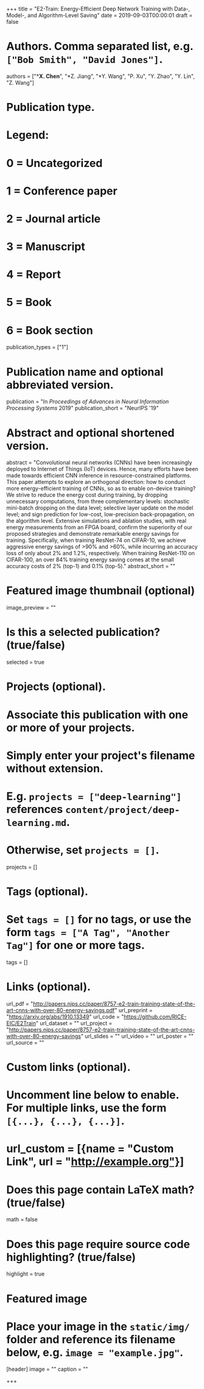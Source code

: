 +++
title = "E2-Train: Energy-Efficient Deep Network Training with Data-, Model-, and Algorithm-Level Saving"
date = 2019-09-03T00:00:01
draft = false

# Authors. Comma separated list, e.g. `["Bob Smith", "David Jones"]`.
authors = ["***X. Chen**", "*Z. Jiang", "*Y. Wang", "P. Xu", "Y. Zhao", "Y. Lin", "Z. Wang"]
# Publication type.
# Legend:
# 0 = Uncategorized
# 1 = Conference paper
# 2 = Journal article
# 3 = Manuscript
# 4 = Report
# 5 = Book
# 6 = Book section
publication_types = ["1"]

# Publication name and optional abbreviated version.
publication = "In *Proceedings of Advances in Neural Information Processing Systems* 2019"
publication_short = "NeurIPS '19"

# Abstract and optional shortened version.
abstract = "Convolutional neural networks (CNNs) have been increasingly deployed to Internet of Things (IoT) devices. Hence, many efforts have been made towards efficient CNN inference in resource-constrained platforms. This paper attempts to explore an orthogonal direction: how to conduct more energy-efficient training of CNNs, so as to enable on-device training? We strive to reduce the energy cost during training, by dropping unnecessary computations, from three complementary levels: stochastic mini-batch dropping on the data level; selective layer update on the model level; and sign prediction for low-cost, low-precision back-propagation, on the algorithm level. Extensive simulations and ablation studies, with real energy measurements from an FPGA board, confirm the superiority of our proposed strategies and demonstrate remarkable energy savings for training. Specifically, when training ResNet-74 on CIFAR-10, we achieve aggressive energy savings of >90% and >60%, while incurring an accuracy loss of only about 2% and 1.2%, respectively. When training ResNet-110 on CIFAR-100, an over 84% training energy saving comes at the small accuracy costs of 2% (top-1) and 0.1% (top-5)."
abstract_short = ""

# Featured image thumbnail (optional)
image_preview = ""

# Is this a selected publication? (true/false)
selected = true

# Projects (optional).
#   Associate this publication with one or more of your projects.
#   Simply enter your project's filename without extension.
#   E.g. `projects = ["deep-learning"]` references `content/project/deep-learning.md`.
#   Otherwise, set `projects = []`.
projects = []

# Tags (optional).
#   Set `tags = []` for no tags, or use the form `tags = ["A Tag", "Another Tag"]` for one or more tags.
tags = []

# Links (optional).
url_pdf = "http://papers.nips.cc/paper/8757-e2-train-training-state-of-the-art-cnns-with-over-80-energy-savings.pdf"
url_preprint = "https://arxiv.org/abs/1910.13349"
url_code = "https://github.com/RICE-EIC/E2Train"
url_dataset = ""
url_project = "http://papers.nips.cc/paper/8757-e2-train-training-state-of-the-art-cnns-with-over-80-energy-savings"
url_slides = ""
url_video = ""
url_poster = ""
url_source = ""

# Custom links (optional).
#   Uncomment line below to enable. For multiple links, use the form `[{...}, {...}, {...}]`.
# url_custom = [{name = "Custom Link", url = "http://example.org"}]

# Does this page contain LaTeX math? (true/false)
math = false

# Does this page require source code highlighting? (true/false)
highlight = true

# Featured image
# Place your image in the `static/img/` folder and reference its filename below, e.g. `image = "example.jpg"`.
[header]
image = ""
caption = ""

+++

